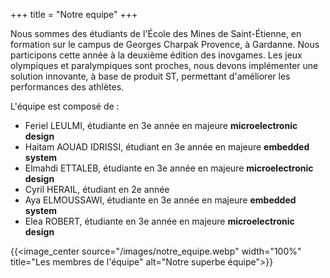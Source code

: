 +++
title = "Notre equipe"
+++ 

Nous sommes des étudiants de l'École des Mines de Saint-Étienne, en formation sur le campus de Georges Charpak Provence, à Gardanne. Nous participons cette année à la deuxième édition des inovgames. Les jeux olympiques et paralympiques sont proches, nous devons implémenter une solution innovante, à base de produit ST, permettant d'améliorer les performances des athlètes. 

L'équipe est composé de : 
- Feriel LEULMI, étudiante en 3e année en majeure **microelectronic design**
- Haitam AOUAD IDRISSI, étudiant en 3e année en majeure **embedded system**
- Elmahdi ETTALEB,  étudiante en 3e année en majeure **microelectronic design**
- Cyril HERAIL, étudiant en 2e année 
- Aya ELMOUSSAWI, étudiante en 3e année en majeure **embedded system**
- Elea ROBERT, étudiante en 3e année en majeure **microelectronic design**

{{<image_center source="/images/notre_equipe.webp" width="100%" title="Les membres de l'équipe" alt="Notre superbe équipe">}}


